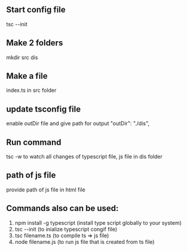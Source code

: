 ## Start config file 
 tsc --init
## Make 2 folders
 mkdir src dis
## Make a file
 index.ts in src folder
## update tsconfig file 
 enable outDir file and give path for output "outDir": "./dis",
## Run command 
 tsc -w to watch all changes of typescript file, js file in dis folder
## path of js file 
provide path of js file in html file

## Commands also can be used:
   1. npm install -g typescript (install type script globally to your system)
   2. tsc --init (to inialize typescript congif file)
   3. tsc filename.ts (to compile ts => js file)
   4. node filename.js (to run js file that is created from ts file)



